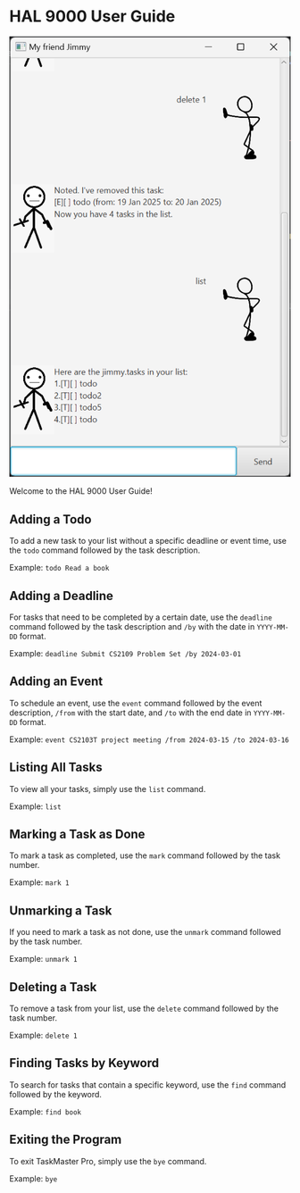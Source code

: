 # HAL 9000 User Guide

![HAL 9000 UI Screenshot](Ui.png)

Welcome to the HAL 9000 User Guide!

## Adding a Todo

To add a new task to your list without a specific deadline or event time, use the `todo` command followed by the task description.

Example: `todo Read a book`

## Adding a Deadline

For tasks that need to be completed by a certain date, use the `deadline` command followed by the task description and `/by` with the date in `YYYY-MM-DD` format.

Example: `deadline Submit CS2109 Problem Set /by 2024-03-01`

## Adding an Event

To schedule an event, use the `event` command followed by the event description, `/from` with the start date, and `/to` with the end date in `YYYY-MM-DD` format.

Example: `event CS2103T project meeting /from 2024-03-15 /to 2024-03-16`

## Listing All Tasks

To view all your tasks, simply use the `list` command.

Example: `list`

## Marking a Task as Done

To mark a task as completed, use the `mark` command followed by the task number.

Example: `mark 1`

## Unmarking a Task

If you need to mark a task as not done, use the `unmark` command followed by the task number.

Example: `unmark 1`

## Deleting a Task

To remove a task from your list, use the `delete` command followed by the task number.

Example: `delete 1`

## Finding Tasks by Keyword

To search for tasks that contain a specific keyword, use the `find` command followed by the keyword.

Example: `find book`

## Exiting the Program

To exit TaskMaster Pro, simply use the `bye` command.

Example: `bye`
